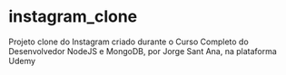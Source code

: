 # instagram_clone
Projeto clone do Instagram criado durante o Curso Completo do Desenvolvedor NodeJS e MongoDB,
por Jorge Sant Ana, na plataforma Udemy
